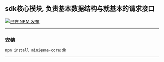 ## sdk核心模块, 负责基本数据结构与就基本的请求接口

[![已在 NPM 发布](https://img.shields.io/npm/v/minigame-typings.svg?style=flat)](https://www.npmjs.com/package/minigame-coresdk)

---

### 安装

```shell
npm install minigame-coresdk
```

---

